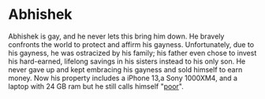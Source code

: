 # Abhishek



Abhishek is gay, and he never lets this bring him down. He bravely confronts the world to protect and affirm his gayness. Unfortunately, due to his gayness, he was ostracized by his family; his father even chose to invest his hard-earned, lifelong savings in his sisters instead to his only son. He never gave up and kept embracing his gayness and sold himself to earn money. Now his property includes a iPhone 13,a Sony 1000XM4, and a laptop with 24 GB ram but he still calls himself "[poor](/wiki/poor)". 
